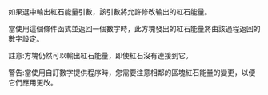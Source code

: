 如果選中輸出紅石能量引數，該引數將允許修改输出的紅石能量。

當使用這個條件函式並返回一個數字時，此方塊發出的紅石能量將由該過程返回的數字設定。

註意:方塊仍然可以輸出紅石能量，即使紅石沒有連接到它。

警告:當使用自訂數字提供程序時，您需要注意相鄰的區塊紅石能量的變更，以便它們應用更改。